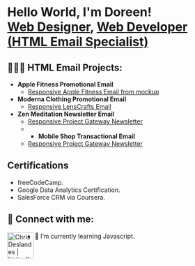 <h1>Hello World, I'm Doreen! <br/><a href="https://Doreen-Guiler.github.io target=_blank">Web Designer</a>, <a href="https://www.linkedin.com/in/doreenguiler target="-blank">Web Developer (HTML Email Specialist)</a>

<h2>👩🏽‍💻 HTML Email Projects:</h2>

- <b>Apple Fitness Promotional Email</b>
  - [Responsive Apple Fitness Email from mockup](https://.github.io/Apple-Fitness-HTML-Email/)
- <b>Moderna Clothing Promotional Email</b>
  - [Responsive LensCrafts Email](https://deslandescg.github.io/LensCrafts-HTML-Email/)
- <b>Zen Meditation Newsletter Email</b>
  - [Responsive Project Gateway Newsletter](https://deslandescg.github.io/Project-Gateway-HTML-Email/)
  - - <b>Mobile Shop Transactional Email</b>
  - [Responsive Project Gateway Newsletter](https://deslandescg.github.io/Project-Gateway-HTML-Email/)
  
<h2>Certifications</h2>

- freeCodeCamp.
- Google Data Analytics Certification.
- SalesForce CRM via Coursera.

<h2> 🤳 Connect with me:</h2>


[<img align="left" alt="Chris Deslandes | LinkedIn" width="60px" src="https://i.ibb.co/3zn6mW3/linkedin.png" target="_blank" />][linkedin]



[linkedin]: www.linkedin.com/in/doreenguiler

- 🌱 I’m currently learning Javascript.

<!--
**joshmadakor1/joshmadakor1** is a ✨ _special_ ✨ repository because its `README.md` (this file) appears on your GitHub profile.

Here are some ideas to get you started:

- 🔭 I’m currently working on ...

- 👯 I’m looking to collaborate on ...
- 🤔 I’m looking for help with ...
- 💬 Ask me about ...
- 📫 How to reach me: ...
- 😄 Pronouns: ...
- ⚡ Fun fact: ...
-->
